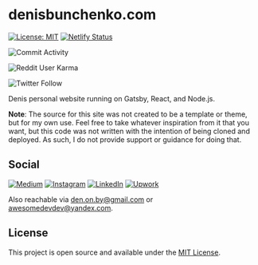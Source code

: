 # denisbunchenko.com

[![License: MIT](https://img.shields.io/badge/License-MIT-blue.svg)](https://opensource.org/licenses/MIT) [![Netlify Status](https://api.netlify.com/api/v1/badges/9b174463-b49f-4fe0-8df8-24c9d0812aeb/deploy-status)](https://app.netlify.com/sites/denisbunchenko/deploys)

![Commit Activity](https://img.shields.io/github/commit-activity/m/AwesomeDevDen/denis-bunchenko)

![Reddit User Karma](https://img.shields.io/reddit/user-karma/combined/awesomedevv?style=social)

![Twitter Follow](https://img.shields.io/twitter/follow/AwesomeDevDen?style=social)


Denis personal website running on Gatsby, React, and Node.js.

**Note**: The source for this site was not created to be a template or theme, but for my own use. Feel free to take whatever inspiration from it that you want, but this code was not written with the intention of being cloned and deployed. As such, I do not provide support or guidance for doing that.

## Social

[![Medium](https://img.shields.io/badge/-medium-lightgrey)](https://medium.com/@den.on.by/) 
[![Instagram](https://img.shields.io/badge/-instagram-orange?style=plastic)](https://www.instagram.com/so_fucking_sorry/) 
[![LinkedIn](https://img.shields.io/badge/-linkedIn-blue?style=plastic)](https://www.linkedin.com/in/denis-bunchenko-6276a0b6/) 
[![Upwork](https://img.shields.io/badge/-upwork-green?style=plastic)](https://www.upwork.com/freelancers/~01d492b72c70067180)

Also reachable via den.on.by@gmail.com or awesomedevdev@yandex.com.

## License

This project is open source and available under the [MIT License](LICENSE).